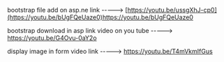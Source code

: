 bootstrap file add on asp.ne link
----->   [https://youtu.be/ussgXhJ-cp0](https://youtu.be/bUgFQeUaze0)https://youtu.be/bUgFQeUaze0



bootstrap download in asp link video on you tube
----->   https://youtu.be/G4Ovu-0aY2o


display image in form video link 
----->   https://youtu.be/T4mVkmIfGus

